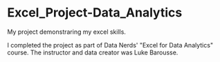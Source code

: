 # Excel_Project-Data_Analytics
My project demonstraring my excel skills.

I completed the project as part of Data Nerds' "Excel for Data Analytics" course. The instructor and data creator was Luke Barousse.
